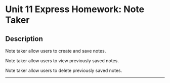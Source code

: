 # Unit 11 Express Homework: Note Taker

## Description

Note taker allow users to create and save notes.

Note taker allow users to view previously saved notes.

Note taker allow users to delete previously saved notes.

- - -
